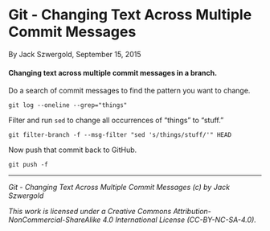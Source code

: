 # Git - Changing Text Across Multiple Commit Messages

By Jack Szwergold, September 15, 2015

#### Changing text across multiple commit messages in a branch.

Do a search of commit messages to find the pattern you want to change.

    git log --oneline --grep="things"

Filter and run `sed` to change all occurrences of “things” to “stuff.”

    git filter-branch -f --msg-filter "sed 's/things/stuff/'" HEAD

Now push that commit back to GitHub.

    git push -f

***

*Git - Changing Text Across Multiple Commit Messages (c) by Jack Szwergold*

*This work is licensed under a Creative Commons Attribution-NonCommercial-ShareAlike 4.0 International License (CC-BY-NC-SA-4.0).*